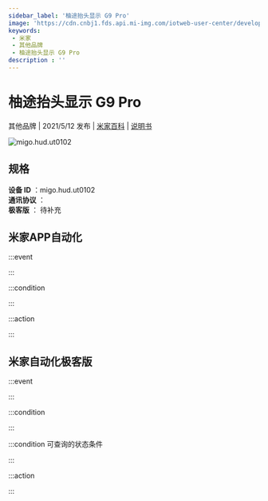 ```yaml
---
sidebar_label: '柚途抬头显示 G9 Pro'
image: 'https://cdn.cnbj1.fds.api.mi-img.com/iotweb-user-center/developer_1679047955239wV69xQv6.png?GalaxyAccessKeyId=AKVGLQWBOVIRQ3XLEW&Expires=9223372036854775807&Signature=lItCgAi/w+Vd23VI6xzBbFVimIo='
keywords: 
 - 米家
 - 其他品牌
 - 柚途抬头显示 G9 Pro
description : ''
---
```

# 柚途抬头显示 G9 Pro

其他品牌 | 2021/5/12 发布 | [米家百科](https://home.mi.com/webapp/content/baike/product/index.html?model=migo.hud.ut0102) | [说明书](https://home.mi.com/views/introduction.html?model=migo.hud.ut0102&region=cn)

![migo.hud.ut0102](https://cdn.cnbj1.fds.api.mi-img.com/iotweb-user-center/developer_1679047955239wV69xQv6.png?GalaxyAccessKeyId=AKVGLQWBOVIRQ3XLEW&Expires=9223372036854775807&Signature=lItCgAi/w+Vd23VI6xzBbFVimIo=)

## 规格  
> 
**设备 ID** ：migo.hud.ut0102  
**通讯协议** ：  
**极客版**  ： 待补充 


## 米家APP自动化  

:::event  

:::

:::condition  

:::

:::action   

:::

## 米家自动化极客版  

:::event  

:::

:::condition  

:::

:::condition 可查询的状态条件  

:::

:::action  

:::

        
